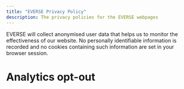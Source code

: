 ```yaml
---
title: "EVERSE Privacy Policy"
description: The privacy policies for the EVERSE webpages
---
```


EVERSE will collect anonymised user data that helps us to monitor the
effectiveness of our website. No personally identifiable information is recorded
and no cookies containing such information are set in your browser session.

# Analytics opt-out

<div id="matomo-opt-out"></div>
<script src="https://matomo.research.software/index.php?module=CoreAdminHome&action=optOutJS&divId=matomo-opt-out&language=auto&showIntro=1"></script>
